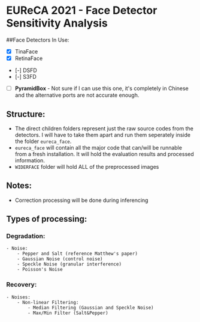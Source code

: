# EUReCA 2021 - Face Detector Sensitivity Analysis

##Face Detectors In Use:
- [x] TinaFace
- [x] RetinaFace
- [-] DSFD
- [-] S3FD
- [ ] **PyramidBox** - Not sure if I can use this one, it's completely in Chinese and the alternative ports are not accurate enough.

## Structure:
- The direct children folders represent just the raw source codes from the detectors. I will have to take them apart and run them seperately inside the folder `eureca_face`.
- `eureca_face` will contain all the major code that can/will be runnable from a fresh installation. It will hold the evaluation results and processed information.
- `WIDERFACE` folder will hold ALL of the preprocessed images

## Notes:
- Correction processing will be done during inferencing

## Types of processing:

### Degradation:
	- Noise:
		- Pepper and Salt (reference Matthew's paper)
		- Gaussian Noise (control noise)
		- Speckle Noise (granular interference)
		- Poisson's Noise

### Recovery:
	- Noises:
		- Non-linear Filtering:
			- Median Filtering (Gaussian and Speckle Noise)
			- Max/Min Filter (Salt&Pepper)
